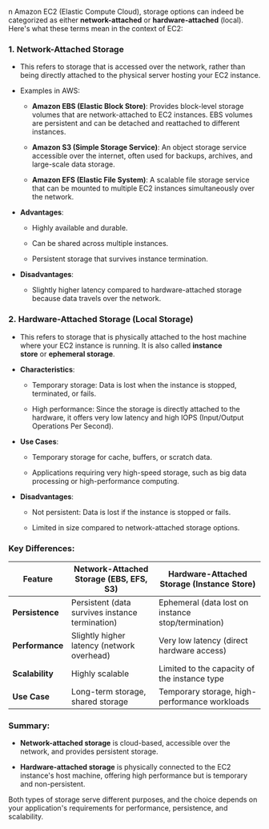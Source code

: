 n Amazon EC2 (Elastic Compute Cloud), storage options can indeed be categorized as either **network-attached** or **hardware-attached** (local). Here's what these terms mean in the context of EC2:

### 1. **Network-Attached Storage**

- This refers to storage that is accessed over the network, rather than being directly attached to the physical server hosting your EC2 instance.
    
- Examples in AWS:
    
    - **Amazon EBS (Elastic Block Store)**: Provides block-level storage volumes that are network-attached to EC2 instances. EBS volumes are persistent and can be detached and reattached to different instances.
        
    - **Amazon S3 (Simple Storage Service)**: An object storage service accessible over the internet, often used for backups, archives, and large-scale data storage.
        
    - **Amazon EFS (Elastic File System)**: A scalable file storage service that can be mounted to multiple EC2 instances simultaneously over the network.
        
- **Advantages**:
    
    - Highly available and durable.
        
    - Can be shared across multiple instances.
        
    - Persistent storage that survives instance termination.
        
- **Disadvantages**:
    
    - Slightly higher latency compared to hardware-attached storage because data travels over the network.
        

### 2. **Hardware-Attached Storage (Local Storage)**

- This refers to storage that is physically attached to the host machine where your EC2 instance is running. It is also called **instance store** or **ephemeral storage**.
    
- **Characteristics**:
    
    - Temporary storage: Data is lost when the instance is stopped, terminated, or fails.
        
    - High performance: Since the storage is directly attached to the hardware, it offers very low latency and high IOPS (Input/Output Operations Per Second).
        
- **Use Cases**:
    
    - Temporary storage for cache, buffers, or scratch data.
        
    - Applications requiring very high-speed storage, such as big data processing or high-performance computing.
        
- **Disadvantages**:
    
    - Not persistent: Data is lost if the instance is stopped or fails.
        
    - Limited in size compared to network-attached storage options.
        

### Key Differences:

|Feature|Network-Attached Storage (EBS, EFS, S3)|Hardware-Attached Storage (Instance Store)|
|---|---|---|
|**Persistence**|Persistent (data survives instance termination)|Ephemeral (data lost on instance stop/termination)|
|**Performance**|Slightly higher latency (network overhead)|Very low latency (direct hardware access)|
|**Scalability**|Highly scalable|Limited to the capacity of the instance type|
|**Use Case**|Long-term storage, shared storage|Temporary storage, high-performance workloads|

### Summary:

- **Network-attached storage** is cloud-based, accessible over the network, and provides persistent storage.
    
- **Hardware-attached storage** is physically connected to the EC2 instance's host machine, offering high performance but is temporary and non-persistent.
    

Both types of storage serve different purposes, and the choice depends on your application's requirements for performance, persistence, and scalability.